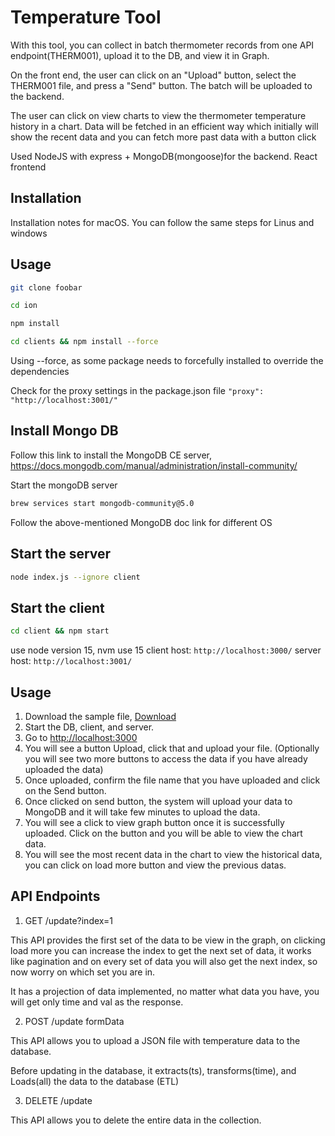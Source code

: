 # Temperature Tool

With this tool, you can collect in batch thermometer records from one API endpoint(THERM001), upload it to the DB, and view it in Graph.

On the front end, the user can click on an "Upload" button, select the THERM001 file, and press a "Send" button. The batch will be uploaded to the backend.

The user can click on view charts to view the thermometer temperature history in a chart. Data will be fetched in an efficient way which initially will show the recent data and you can fetch more past data with a button click

Used NodeJS with express + MongoDB(mongoose)for the backend. React frontend
## Installation

Installation notes for macOS. You can follow the same steps for Linus and windows

## Usage

```bash
git clone foobar
```
```bash
cd ion
```
```bash
npm install
```
```bash
cd clients && npm install --force
```
Using --force, as some package needs to forcefully installed to override the dependencies

Check for the proxy settings in the package.json file
``
"proxy": "http://localhost:3001/"
``

## Install Mongo DB

Follow this link to install the MongoDB CE server, https://docs.mongodb.com/manual/administration/install-community/

Start the mongoDB server

```bash
brew services start mongodb-community@5.0
```
Follow the above-mentioned MongoDB doc link for different OS

## Start the server

```bash
node index.js --ignore client
```

## Start the client
```bash
cd client && npm start
```
use node version 15, nvm use 15
client host: ``http://localhost:3000/``
server host: ``http://localhost:3001/``

## Usage
1. Download the sample file, [Download](https://drive.google.com/file/d/1JWmJCxX7E06Y5NTTPdQFu0mO_7ob4RVz/view?usp=sharing)
2. Start the DB, client, and server.
3. Go to [http://localhost:3000](http://localhost:3000)
4. You will see a button Upload, click that and upload your file. (Optionally you will see two more buttons to access the data if you have already uploaded the data)
5. Once uploaded, confirm the file name that you have uploaded and click on the Send button.
6. Once clicked on send button, the system will upload your data to MongoDB and it will take few minutes to upload the data.
7. You will see a click to view graph button once it is successfully uploaded. Click on the button and you will be able to view the chart data.
8. You will see the most recent data in the chart to view the historical data, you can click on load more button and view the previous datas.

## API Endpoints

1. GET /update?index=1

This API provides the first set of the data to be view in the graph, on clicking load more you can increase the index to get the next set of data, it works like pagination and on every set of data you will also get the next index, so now worry on which set you are in.

It has a projection of data implemented, no matter what data you have, you will get only time and val as the response.

2. POST /update formData

This API allows you to upload a JSON file with temperature data to the database. 

Before updating in the database, it extracts(ts), transforms(time), and Loads(all) the data to the database (ETL)

3. DELETE /update

This API allows you to delete the entire data in the collection.

